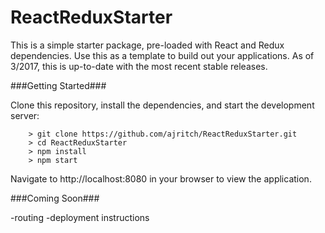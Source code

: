 # ReactReduxStarter

This is a simple starter package, pre-loaded with React and Redux dependencies. Use this as a template to build out your applications. As of 3/2017, this is up-to-date with the most recent stable releases.

###Getting Started###

Clone this repository, install the dependencies, and start the development server:

```
	> git clone https://github.com/ajritch/ReactReduxStarter.git
	> cd ReactReduxStarter
	> npm install
	> npm start
```
Navigate to http://localhost:8080 in your browser to view the application.

###Coming Soon###

-routing
-deployment instructions